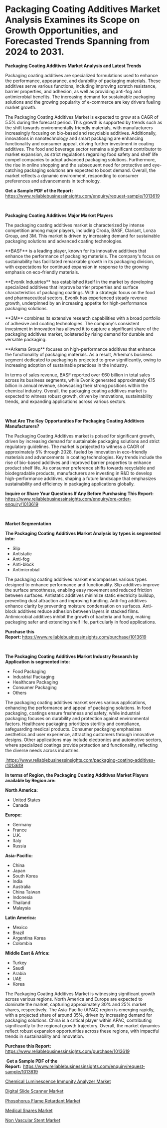 <p><h1>Packaging Coating Additives Market Analysis Examines its Scope on Growth Opportunities, and Forecasted Trends Spanning from 2024 to 2031.</h1></p><p><strong>Packaging Coating Additives Market Analysis and Latest Trends</strong></p>
<p><p>Packaging coating additives are specialized formulations used to enhance the performance, appearance, and durability of packaging materials. These additives serve various functions, including improving scratch resistance, barrier properties, and adhesion, as well as providing anti-fog and antimicrobial benefits. The increasing demand for sustainable packaging solutions and the growing popularity of e-commerce are key drivers fueling market growth.</p><p>The Packaging Coating Additives Market is expected to grow at a CAGR of 5.5% during the forecast period. This growth is supported by trends such as the shift towards environmentally friendly materials, with manufacturers increasingly focusing on bio-based and recyclable additives. Additionally, innovations in nanotechnology and smart packaging are enhancing functionality and consumer appeal, driving further investment in coating additives. The food and beverage sector remains a significant contributor to market expansion, as strict regulations regarding food safety and shelf life compel companies to adopt advanced packaging solutions. Furthermore, the rise in online shopping and the subsequent need for protective and eye-catching packaging solutions are expected to boost demand. Overall, the market reflects a dynamic environment, responding to consumer preferences and advancements in technology.</p></p>
<p><strong>Get a Sample PDF of the Report:&nbsp;</strong> <a href="https://www.reliablebusinessinsights.com/enquiry/request-sample/1013619?utm_campaign=39&utm_medium=2&utm_source=Github&utm_content=ia&utm_term=11112024&utm_id=packaging-coating-additives">https://www.reliablebusinessinsights.com/enquiry/request-sample/1013619</a></p>
<p>&nbsp;</p>
<p><strong>Packaging Coating Additives Major Market Players</strong></p>
<p><p>The packaging coating additives market is characterized by intense competition among major players, including Croda, BASF, Clariant, Lonza Group, and 3M. This market is driven by increasing demand for sustainable packaging solutions and advanced coating technologies.</p><p>**BASF** is a leading player, known for its innovative additives that enhance the performance of packaging materials. The company's focus on sustainability has facilitated remarkable growth in its packaging division, with expectations for continued expansion in response to the growing emphasis on eco-friendly materials.</p><p>**Evonik Industries** has established itself in the market by developing specialized additives that improve barrier properties and surface characteristics of packaging coatings. With a strategic focus on the food and pharmaceutical sectors, Evonik has experienced steady revenue growth, underpinned by an increasing appetite for high-performance packaging solutions.</p><p>**3M** combines its extensive research capabilities with a broad portfolio of adhesive and coating technologies. The company's consistent investment in innovation has allowed it to capture a significant share of the packaging additives market, bolstered by rising demand for durable and versatile packaging.</p><p>**Arkema Group** focuses on high-performance additives that enhance the functionality of packaging materials. As a result, Arkema's business segment dedicated to packaging is projected to grow significantly, owing to increasing adoption of sustainable practices in the industry.</p><p>In terms of sales revenue, BASF reported over €60 billion in total sales across its business segments, while Evonik generated approximately €15 billion in annual revenue, showcasing their strong positions within the chemical industry. Overall, the packaging coating additives market is expected to witness robust growth, driven by innovations, sustainability trends, and expanding applications across various sectors.</p></p>
<p>&nbsp;</p>
<p><strong>What Are The Key Opportunities For Packaging Coating Additives Manufacturers?</strong></p>
<p><p>The Packaging Coating Additives market is poised for significant growth, driven by increasing demand for sustainable packaging solutions and strict regulatory guidelines. The market is projected to witness a CAGR of approximately 5% through 2028, fueled by innovation in eco-friendly materials and advancements in coating technologies. Key trends include the rise of bio-based additives and improved barrier properties to enhance product shelf life. As consumer preference shifts towards recyclable and biodegradable products, manufacturers are investing in R&D to develop high-performance additives, shaping a future landscape that emphasizes sustainability and efficiency in packaging applications globally.</p></p>
<p><strong>Inquire or Share Your Questions If Any Before Purchasing This Report:</strong> <a href="https://www.reliablebusinessinsights.com/enquiry/pre-order-enquiry/1013619?utm_campaign=39&utm_medium=2&utm_source=Github&utm_content=ia&utm_term=11112024&utm_id=packaging-coating-additives">https://www.reliablebusinessinsights.com/enquiry/pre-order-enquiry/1013619</a></p>
<p>&nbsp;</p>
<p><strong>Market Segmentation</strong></p>
<p><strong>The Packaging Coating Additives Market Analysis by types is segmented into:</strong></p>
<p><ul><li>Slip</li><li>Antistatic</li><li>Anti-fog</li><li>Anti-block</li><li>Antimicrobial</li></ul></p>
<p><p>The packaging coating additives market encompasses various types designed to enhance performance and functionality. Slip additives improve the surface smoothness, enabling easy movement and reduced friction between surfaces. Antistatic additives minimize static electricity buildup, preventing dust attraction and improving handling. Anti-fog additives enhance clarity by preventing moisture condensation on surfaces. Anti-block additives reduce adhesion between layers in stacked films. Antimicrobial additives inhibit the growth of bacteria and fungi, making packaging safer and extending shelf life, particularly in food applications.</p></p>
<p><strong>Purchase this Report:&nbsp;</strong><a href="https://www.reliablebusinessinsights.com/purchase/1013619?utm_campaign=39&utm_medium=2&utm_source=Github&utm_content=ia&utm_term=11112024&utm_id=packaging-coating-additives">https://www.reliablebusinessinsights.com/purchase/1013619</a></p>
<p>&nbsp;</p>
<p><strong>The Packaging Coating Additives Market Industry Research by Application is segmented into:</strong></p>
<p><ul><li>Food Packaging</li><li>Industrial Packaging</li><li>Healthcare Packaging</li><li>Consumer Packaging</li><li>Others</li></ul></p>
<p><p>The packaging coating additives market serves various applications, enhancing the performance and appeal of packaging solutions. In food packaging, coatings ensure freshness and safety, while industrial packaging focuses on durability and protection against environmental factors. Healthcare packaging prioritizes sterility and compliance, safeguarding medical products. Consumer packaging emphasizes aesthetics and user experience, attracting customers through innovative designs. Other applications may include electronics and automotive sectors, where specialized coatings provide protection and functionality, reflecting the diverse needs across industries.</p></p>
<p><a href="https://www.reliablebusinessinsights.com/packaging-coating-additives-r1013619?utm_campaign=39&utm_medium=2&utm_source=Github&utm_content=ia&utm_term=11112024&utm_id=packaging-coating-additives">&nbsp;https://www.reliablebusinessinsights.com/packaging-coating-additives-r1013619</a></p>
<p><strong>In terms of Region, the Packaging Coating Additives Market Players available by Region are:</strong></p>
<p>
    <p> <strong> North America: </strong>
        <ul>
            <li>United States</li>
            <li>Canada</li>
        </ul>
        </p> 
    <p> <strong> Europe: </strong>
        <ul>
            <li>Germany</li>
            <li>France</li>
            <li>U.K.</li>
            <li>Italy</li>
            <li>Russia</li>
        </ul>
        </p> 
    <p> <strong> Asia-Pacific: </strong>
        <ul>
            <li>China</li>
            <li>Japan</li>
            <li>South Korea</li>
            <li>India</li>
            <li>Australia</li>
            <li>China Taiwan</li>
            <li>Indonesia</li>
            <li>Thailand</li>
            <li>Malaysia</li>
        </ul>
        </p> 
    <p> <strong> Latin America: </strong>
        <ul>
            <li>Mexico</li>
            <li>Brazil</li>
            <li>Argentina Korea</li>
            <li>Colombia</li>
        </ul>
        </p> 
    <p> <strong> Middle East & Africa: </strong>
        <ul>
            <li>Turkey</li>
            <li>Saudi</li>
            <li>Arabia</li>
            <li>UAE</li>
            <li>Korea</li>
        </ul>
    </p>
    </p>
<p><p>The Packaging Coating Additives Market is witnessing significant growth across various regions. North America and Europe are expected to dominate the market, capturing approximately 30% and 25% market shares, respectively. The Asia-Pacific (APAC) region is emerging rapidly, with a projected share of around 35%, driven by increasing demand for packaging solutions. China is a critical player within APAC, contributing significantly to the regional growth trajectory. Overall, the market dynamics reflect robust expansion opportunities across these regions, with impactful trends in sustainability and innovation.</p></p>
<p><strong>Purchase this Report: </strong><a href="https://www.reliablebusinessinsights.com/purchase/1013619?utm_campaign=39&utm_medium=2&utm_source=Github&utm_content=ia&utm_term=11112024&utm_id=packaging-coating-additives">https://www.reliablebusinessinsights.com/purchase/1013619</a></p>
<p>&nbsp;<strong>Get a Sample PDF of the Report:&nbsp;&nbsp;</strong><a href="https://www.reliablebusinessinsights.com/enquiry/request-sample/1013619?utm_campaign=39&utm_medium=2&utm_source=Github&utm_content=ia&utm_term=11112024&utm_id=packaging-coating-additives">https://www.reliablebusinessinsights.com/enquiry/request-sample/1013619</a></p>
<p><strong></strong></p>
<p><p><a href="https://issuu.com/reportprime-2/docs/chemical-luminescence-immunity-anal_6f306ff73f9851?utm_campaign=39&utm_medium=2&utm_source=Github&utm_content=ia&utm_term=11112024&utm_id=packaging-coating-additives">Chemical Luminescence Immunity Analyzer Market</a></p><p><a href="https://issuu.com/reportprime-2/docs/digital-slide-scanner-market-size-2_9ef50378175591?utm_campaign=39&utm_medium=2&utm_source=Github&utm_content=ia&utm_term=11112024&utm_id=packaging-coating-additives">Digital Slide Scanner Market</a></p><p><a href="https://github.com/hegwervaemeruk/Market-Research-Report-List-1/blob/main/phosphorus-flame-retardant-market.md?utm_campaign=39&utm_medium=2&utm_source=Github&utm_content=ia&utm_term=11112024&utm_id=packaging-coating-additives">Phosphorus Flame Retardant Market</a></p><p><a href="https://www.linkedin.com/pulse/medical-snares-market-evolution-regional-adaptations-innovation-uy3bf?utm_campaign=39&utm_medium=2&utm_source=Github&utm_content=ia&utm_term=11112024&utm_id=packaging-coating-additives">Medical Snares Market</a></p><p><a href="https://www.linkedin.com/pulse/non-vascular-stent-market-trends-detailed-study-its-segmentation-j03cf?utm_campaign=39&utm_medium=2&utm_source=Github&utm_content=ia&utm_term=11112024&utm_id=packaging-coating-additives">Non Vascular Stent Market</a></p></p>